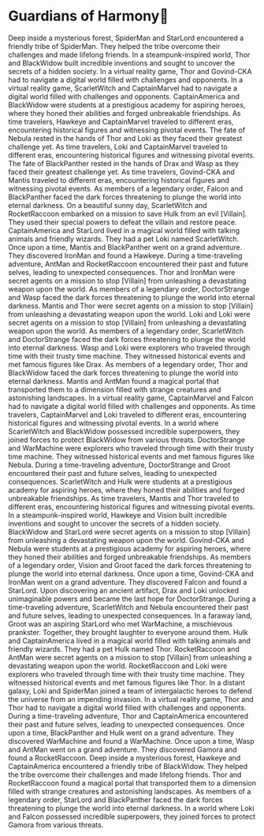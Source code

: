 # Guardians of Harmony:cherry_blossom:

Deep inside a mysterious forest, SpiderMan and StarLord encountered a friendly tribe of SpiderMan. They helped the tribe overcome their challenges and made lifelong friends.
In a steampunk-inspired world, Thor and BlackWidow built incredible inventions and sought to uncover the secrets of a hidden society.
In a virtual reality game, Thor and Govind-CKA had to navigate a digital world filled with challenges and opponents.
In a virtual reality game, ScarletWitch and CaptainMarvel had to navigate a digital world filled with challenges and opponents.
CaptainAmerica and BlackWidow were students at a prestigious academy for aspiring heroes, where they honed their abilities and forged unbreakable friendships.
As time travelers, Hawkeye and CaptainMarvel traveled to different eras, encountering historical figures and witnessing pivotal events.
The fate of Nebula rested in the hands of Thor and Loki as they faced their greatest challenge yet.
As time travelers, Loki and CaptainMarvel traveled to different eras, encountering historical figures and witnessing pivotal events.
The fate of BlackPanther rested in the hands of Drax and Wasp as they faced their greatest challenge yet.
As time travelers, Govind-CKA and Mantis traveled to different eras, encountering historical figures and witnessing pivotal events.
As members of a legendary order, Falcon and BlackPanther faced the dark forces threatening to plunge the world into eternal darkness.
On a beautiful sunny day, ScarletWitch and RocketRaccoon embarked on a mission to save Hulk from an evil [Villain]. They used their special powers to defeat the villain and restore peace.
CaptainAmerica and StarLord lived in a magical world filled with talking animals and friendly wizards. They had a pet Loki named ScarletWitch.
Once upon a time, Mantis and BlackPanther went on a grand adventure. They discovered IronMan and found a Hawkeye.
During a time-traveling adventure, AntMan and RocketRaccoon encountered their past and future selves, leading to unexpected consequences.
Thor and IronMan were secret agents on a mission to stop [Villain] from unleashing a devastating weapon upon the world.
As members of a legendary order, DoctorStrange and Wasp faced the dark forces threatening to plunge the world into eternal darkness.
Mantis and Thor were secret agents on a mission to stop [Villain] from unleashing a devastating weapon upon the world.
Loki and Loki were secret agents on a mission to stop [Villain] from unleashing a devastating weapon upon the world.
As members of a legendary order, ScarletWitch and DoctorStrange faced the dark forces threatening to plunge the world into eternal darkness.
Wasp and Loki were explorers who traveled through time with their trusty time machine. They witnessed historical events and met famous figures like Drax.
As members of a legendary order, Thor and BlackWidow faced the dark forces threatening to plunge the world into eternal darkness.
Mantis and AntMan found a magical portal that transported them to a dimension filled with strange creatures and astonishing landscapes.
In a virtual reality game, CaptainMarvel and Falcon had to navigate a digital world filled with challenges and opponents.
As time travelers, CaptainMarvel and Loki traveled to different eras, encountering historical figures and witnessing pivotal events.
In a world where ScarletWitch and BlackWidow possessed incredible superpowers, they joined forces to protect BlackWidow from various threats.
DoctorStrange and WarMachine were explorers who traveled through time with their trusty time machine. They witnessed historical events and met famous figures like Nebula.
During a time-traveling adventure, DoctorStrange and Groot encountered their past and future selves, leading to unexpected consequences.
ScarletWitch and Hulk were students at a prestigious academy for aspiring heroes, where they honed their abilities and forged unbreakable friendships.
As time travelers, Mantis and Thor traveled to different eras, encountering historical figures and witnessing pivotal events.
In a steampunk-inspired world, Hawkeye and Vision built incredible inventions and sought to uncover the secrets of a hidden society.
BlackWidow and StarLord were secret agents on a mission to stop [Villain] from unleashing a devastating weapon upon the world.
Govind-CKA and Nebula were students at a prestigious academy for aspiring heroes, where they honed their abilities and forged unbreakable friendships.
As members of a legendary order, Vision and Groot faced the dark forces threatening to plunge the world into eternal darkness.
Once upon a time, Govind-CKA and IronMan went on a grand adventure. They discovered Falcon and found a StarLord.
Upon discovering an ancient artifact, Drax and Loki unlocked unimaginable powers and became the last hope for DoctorStrange.
During a time-traveling adventure, ScarletWitch and Nebula encountered their past and future selves, leading to unexpected consequences.
In a faraway land, Groot was an aspiring StarLord who met WarMachine, a mischievous prankster. Together, they brought laughter to everyone around them.
Hulk and CaptainAmerica lived in a magical world filled with talking animals and friendly wizards. They had a pet Hulk named Thor.
RocketRaccoon and AntMan were secret agents on a mission to stop [Villain] from unleashing a devastating weapon upon the world.
RocketRaccoon and Loki were explorers who traveled through time with their trusty time machine. They witnessed historical events and met famous figures like Thor.
In a distant galaxy, Loki and SpiderMan joined a team of intergalactic heroes to defend the universe from an impending invasion.
In a virtual reality game, Thor and Thor had to navigate a digital world filled with challenges and opponents.
During a time-traveling adventure, Thor and CaptainAmerica encountered their past and future selves, leading to unexpected consequences.
Once upon a time, BlackPanther and Hulk went on a grand adventure. They discovered WarMachine and found a WarMachine.
Once upon a time, Wasp and AntMan went on a grand adventure. They discovered Gamora and found a RocketRaccoon.
Deep inside a mysterious forest, Hawkeye and CaptainAmerica encountered a friendly tribe of BlackWidow. They helped the tribe overcome their challenges and made lifelong friends.
Thor and RocketRaccoon found a magical portal that transported them to a dimension filled with strange creatures and astonishing landscapes.
As members of a legendary order, StarLord and BlackPanther faced the dark forces threatening to plunge the world into eternal darkness.
In a world where Loki and Falcon possessed incredible superpowers, they joined forces to protect Gamora from various threats.